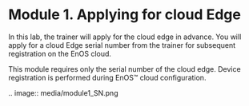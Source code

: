 # Module 1. Applying for cloud Edge

In this lab, the trainer will apply for the cloud edge in advance. You will apply for a cloud Edge serial number from the trainer for
subsequent registration on the EnOS cloud.

This module requires only the serial number of the cloud edge. Device registration is performed during EnOS™ cloud configuration.

.. image:: media/module1_SN.png

<!--end-->
